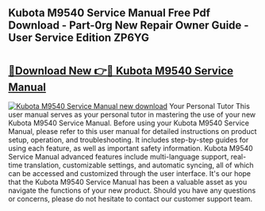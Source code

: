 ## Kubota M9540 Service Manual Free Pdf Download - Part-0rg New Repair Owner Guide - User Service Edition ZP6YG

# <h2><a href="http://bc41012.oget.top/?id=Kubota+M9540+Service+Manual">🔗Download New 👉🔴 Kubota M9540 Service Manual</a></h2>

[![Kubota M9540 Service Manual new download](https://i.imgur.com/5g1atiW.png)](http://bc41012.oget.top/?id=Kubota+M9540+Service+Manual)
Your Personal Tutor This user manual serves as your personal tutor in mastering the use of your new Kubota M9540 Service Manual. Before using your Kubota M9540 Service Manual, please refer to this user manual for detailed instructions on product setup, operation, and troubleshooting. It includes step-by-step guides for using each feature, as well as important safety information. Kubota M9540 Service Manual advanced features include multi-language support, real-time translation, customizable settings, and automatic syncing, all of which can be accessed and customized through the user interface. It's our hope that the Kubota M9540 Service Manual has been a valuable asset as you navigate the functions of your new product. Should you have any questions or concerns, please do not hesitate to contact our customer support team.
